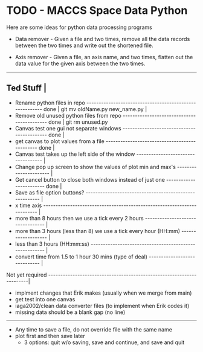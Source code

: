 # TODO - MACCS Space Data Python #

Here are some ideas for python data processing programs

* Data remover - Given a file and two times, remove all the data records
  between the two times and write out the shortened file.
  
* Axis remover - Given a file, an axis name, and two times, flatten
  out the data value for the given axis between the two times.

-----------
Ted Stuff |
--------------------------------------------------------------------------------------------
- Rename python files in repo -------------------------------------------------------- done |
	git mv oldName.py new_name.py                                                       |
- Remove old unused python files from repo ------------------------------------------- done |
	git rm unused.py
- Canvas test one gui not separate windows ------------------------------------------- done |
- get canvas to plot values from a file ---------------------------------------------- done |
- Canvas test takes up the left side of the window ----------------------------------- |
- Change pop up screen to show the values of plot min and max's ---------------------- |
- Get cancel button to close both windows instead of just one ------------------------ done |
- Save as file option buttons? ------------------------------------------------------- |
- x time axis ------------------------------------------------------------------------ |
- more than 8 hours then we use a tick every 2 hours --------------------------------- |
- more than 3 hours (less than 8) we use a tick every hour (HH:mm) ------------------- |
- less than 3 hours (HH:mm:ss) ------------------------------------------------------- |
- convert time from 1.5 to 1 hour 30 mins (type of deal) ----------------------------- |

Not yet required ----------------------------------------------------------------------|
- implment changes that Erik makes (usually when we merge from main)
- get test into one canvas
- iaga2002/clean data converter files (to implement when Erik codes it)
- missing data should be a blank gap (no line)
--------------------------------------------------------------------------------------------

- Any time to save a file, do not override file with the same name
- plot first and then save later 
	- 3 options: quit w/o saving, save and continue, and save and quit